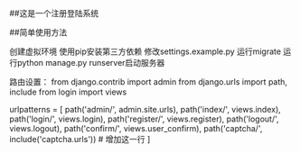##这是一个注册登陆系统

##简单使用方法


创建虚拟环境
使用pip安装第三方依赖
修改settings.example.py
运行migrate
运行python manage.py runserver启动服务器

路由设置：
from django.contrib import admin
from django.urls import path, include
from login import views

urlpatterns = [
    path('admin/', admin.site.urls),
    path('index/', views.index),
    path('login/', views.login),
    path('register/', views.register),
    path('logout/', views.logout),
    path('confirm/', views.user_confirm),
    path('captcha/', include('captcha.urls'))   # 增加这一行
]